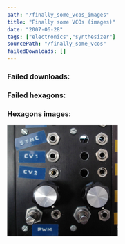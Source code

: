 ```yaml
---
path: "/finally_some_vcos_images"
title: "Finally some VCOs (images)"
date: "2007-06-28"
tags: ["electronics","synthesizer"]
sourcePath: "/finally_some_vcos"
failedDownloads: []
---
```



### Failed downloads:

### Failed hexagons:

### Hexagons images:
 ![dual_vco3.jpg_hexagon.jpeg](dual_vco3.jpg_hexagon.jpeg)
